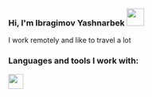 ### Hi, I'm Ibragimov Yashnarbek <img src="https://media.giphy.com/media/05zW9D5WgvEn72eNMk/giphy.gif" width="35px">
I work remotely and like to travel a lot 

### Languages and tools I work with: 

<code><img src="https://www.freepnglogos.com/uploads/html5-logo-png/html5-logo-best-web-design-psd-html-cms-development-ecommerce-6.png" height="30px"></code>
